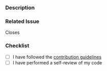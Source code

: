 ### Description

<!--- Describe your changes here. If applicable, attach a screenshot -->

### Related Issue

<!--- Please add the issue link below. Create a new issue if no issue exist already -->

Closes <!--- issue link here -->

### Checklist

- [ ] I have followed the [contribution guidelines](CONTRIBUTING.md)
- [ ] I have performed a self-review of my code
